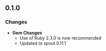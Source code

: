 ## 0.1.0

### Changes
- **Gem Changes**
  - Use of Ruby 2.3.0 is now recommended
  - Updated to spout 0.11.1
